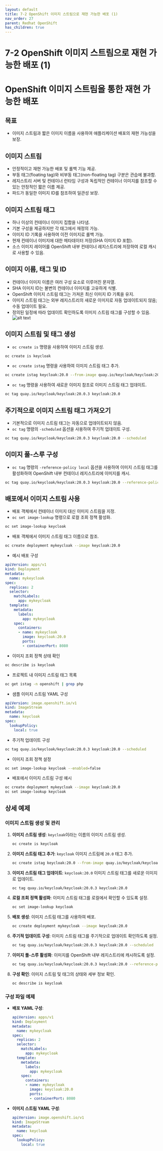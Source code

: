 ```yaml
---
layout: default
title: 7-2 OpenShift 이미지 스트림으로 재현 가능한 배포 (1)
nav_order: 27
parent: Redhat OpenShift
has_children: true
---
```


# 7-2 OpenShift 이미지 스트림으로 재현 가능한 배포 (1)

# OpenShift 이미지 스트림을 통한 재현 가능한 배포

## 목표

- 이미지 스트림과 짧은 이미지 이름을 사용하여 애플리케이션 배포의 재현 가능성을 보장.

## 이미지 스트림

- 안정적이고 재현 가능한 배포 및 롤백 기능 제공.
- 부동 태그(floating tag)와 비부동 태그(non-floating tag) 구분은 관습에 불과함.
- 레지스트리 서버 및 컨테이너 런타임 구성과 독립적인 컨테이너 이미지를 참조할 수 있는 안정적인 짧은 이름 제공.
- 파드가 동일한 이미지 ID를 참조하여 일관성 보장.

## 이미지 스트림 태그

- 하나 이상의 컨테이너 이미지 집합을 나타냄.
- 기본 구성을 제공하지만 각 태그에서 재정의 가능.
- 이미지 ID 기록을 사용하여 이전 이미지로 롤백 가능.
- 현재 컨테이너 이미지에 대한 메타데이터 저장(SHA 이미지 ID 포함).
- 소스 이미지 레이어를 OpenShift 내부 컨테이너 레지스트리에 저장하여 로컬 캐시로 사용할 수 있음.

## 이미지 이름, 태그 및 ID

- 컨테이너 이미지 이름은 여러 구성 요소로 이루어진 문자열.
- SHA 이미지 ID는 불변의 컨테이너 이미지를 고유하게 식별.
- OpenShift 이미지 스트림 태그는 가져온 최신 이미지 ID 기록을 유지.
- 이미지 스트림 태그는 외부 레지스트리의 새로운 이미지로 자동 업데이트되지 않음; 수동 업데이트 필요.
- 정의된 일정에 따라 업데이트 확인하도록 이미지 스트림 태그를 구성할 수 있음.
![alt text](Untitled-17.png)


## 이미지 스트림 및 태그 생성

- `oc create is` 명령을 사용하여 이미지 스트림 생성.

```bash
oc create is keycloak
```

- `oc create istag` 명령을 사용하여 이미지 스트림 태그 추가.

```bash
oc create istag keycloak:20.0 --from-image quay.io/keycloak/keycloak:20.0.2
```

- `oc tag` 명령을 사용하여 새로운 이미지 참조로 이미지 스트림 태그 업데이트.

```bash
oc tag quay.io/keycloak/keycloak:20.0.3 keycloak:20.0
```

## 주기적으로 이미지 스트림 태그 가져오기

- 기본적으로 이미지 스트림 태그는 자동으로 업데이트되지 않음.
- `oc tag` 명령의 `-scheduled` 옵션을 사용하여 주기적 업데이트 구성.

```bash
oc tag quay.io/keycloak/keycloak:20.0.3 keycloak:20.0 --scheduled

```

## 이미지 풀-스루 구성

- `oc tag` 명령의 `-reference-policy local` 옵션을 사용하여 이미지 스트림 태그를 활성화하여 OpenShift 내부 컨테이너 레지스트리에 이미지를 캐시.

```bash
oc tag quay.io/keycloak/keycloak:20.0.3 keycloak:20.0 --reference-policy local

```

## 배포에서 이미지 스트림 사용

- 배포 객체에서 컨테이너 이미지 대신 이미지 스트림을 지정.
- `oc set image-lookup` 명령으로 로컬 조회 정책 활성화.

```bash
oc set image-lookup keycloak

```

- 배포 객체에서 이미지 스트림 태그 이름으로 참조.

```bash
oc create deployment mykeycloak --image keycloak:20.0

```

- 예시 배포 구성

```yaml
apiVersion: apps/v1
kind: Deployment
metadata:
  name: mykeycloak
spec:
  replicas: 2
  selector:
    matchLabels:
      app: mykeycloak
  template:
    metadata:
      labels:
        app: mykeycloak
    spec:
      containers:
      - name: mykeycloak
        image: keycloak:20.0
        ports:
        - containerPort: 8080

```

- 이미지 조회 정책 상태 확인

```bash
oc describe is keycloak

```

- 프로젝트 내 이미지 스트림 태그 목록

```bash
oc get istag -n openshift | grep php

```

- 샘플 이미지 스트림 YAML 구성

```yaml
apiVersion: image.openshift.io/v1
kind: ImageStream
metadata:
  name: keycloak
spec:
  lookupPolicy:
    local: true

```

- 주기적 업데이트 구성

```bash
oc tag quay.io/keycloak/keycloak:20.0.3 keycloak:20.0 --scheduled

```

- 이미지 조회 정책 설정

```bash
oc set image-lookup keycloak --enabled=false

```

- 배포에서 이미지 스트림 구성 예시

```bash
oc create deployment mykeycloak --image keycloak:20.0
oc set image-lookup keycloak

```

## 상세 예제

### 이미지 스트림 생성 및 관리

1. **이미지 스트림 생성**: `keycloak`이라는 이름의 이미지 스트림 생성.
    
    ```bash
    oc create is keycloak
    
    ```
    
2. **이미지 스트림 태그 추가**: `keycloak` 이미지 스트림에 `20.0` 태그 추가.
    
    ```bash
    oc create istag keycloak:20.0 --from-image quay.io/keycloak/keycloak:20.0.2
    
    ```
    
3. **이미지 스트림 태그 업데이트**: `keycloak:20.0` 이미지 스트림 태그를 새로운 이미지로 업데이트.
    
    ```bash
    oc tag quay.io/keycloak/keycloak:20.0.3 keycloak:20.0
    
    ```
    
4. **로컬 조회 정책 활성화**: 이미지 스트림 태그를 로컬에서 확인할 수 있도록 설정.
    
    ```bash
    oc set image-lookup keycloak
    
    ```
    
5. **배포 생성**: 이미지 스트림 태그를 사용하여 배포.
    
    ```bash
    oc create deployment mykeycloak --image keycloak:20.0
    
    ```
    
6. **주기적 업데이트 구성**: 이미지 스트림 태그를 주기적으로 업데이트 확인하도록 설정.
    
    ```bash
    oc tag quay.io/keycloak/keycloak:20.0.3 keycloak:20.0 --scheduled
    
    ```
    
7. **이미지 풀-스루 활성화**: 이미지를 OpenShift 내부 레지스트리에 캐시하도록 설정.
    
    ```bash
    oc tag quay.io/keycloak/keycloak:20.0.3 keycloak:20.0 --reference-policy local
    
    ```
    
8. **구성 확인**: 이미지 스트림 및 태그의 상태와 세부 정보 확인.
    
    ```bash
    oc describe is keycloak
    
    ```
    

### 구성 파일 예제

- **배포 YAML 구성**:
    
    ```yaml
    apiVersion: apps/v1
    kind: Deployment
    metadata:
      name: mykeycloak
    spec:
      replicas: 2
      selector:
        matchLabels:
          app: mykeycloak
      template:
        metadata:
          labels:
            app: mykeycloak
        spec:
          containers:
          - name: mykeycloak
            image: keycloak:20.0
            ports:
            - containerPort: 8080
    
    ```
    
- **이미지 스트림 YAML 구성**:
    
    ```yaml
    apiVersion: image.openshift.io/v1
    kind: ImageStream
    metadata:
      name: keycloak
    spec:
      lookupPolicy:
        local: true
    
    ```